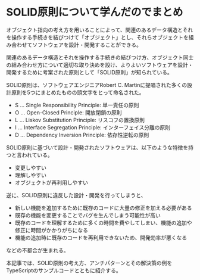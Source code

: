 # SOLID原則について学んだのでまとめ

オブジェクト指向の考え方を用いることによって、関連のあるデータ構造とそれを操作する手続きを結びつけて「オブジェクト」とし、それらオブジェクトを組み合わせてソフトウェアを設計・開発することができる。

関連のあるデータ構造とそれを操作する手続きの結びつけ方、オブジェクト同士の組み合わせ方について適切な取り決めを設け、よりよいソフトウェアを設計・開発するために考案された原則として「SOLID原則」が知られている。

SOLID原則は、ソフトウェアエンジニアRobert C. Martinに提唱された多くの設計原則を5つにまとめたものの頭文字をとって命名された。

- S … Single Responsibility Principle: 単一責任の原則
- O … Open-Closed Principle: 開放閉鎖の原則
- L … Liskov Substitution Principle: リスコフの置換原則
- I … Interface Segregation Principle: インターフェイス分離の原則
- D … Dependency Inversion Principle: 依存性逆転の原則

SOLID原則に基づいて設計・開発されたソフトウェアは、以下のような特徴を持つと言われている。

- 変更しやすい
- 理解しやすい
- オブジェクトが再利用しやすい

逆に、SOLID原則に違反した設計・開発を行ってしまうと、

- 新しい機能を追加するために既存のコードに大量の修正を加える必要がある
- 既存の機能を変更することでバグを生んでしまう可能性が高い
- 既存のコードを理解するために多くの時間を費やしてしまい、機能の追加や修正に時間がかかりがちになる
- 機能の追加時に既存のコードを再利用できないため、開発効率が悪くなる

などの不都合が生まれる。

本記事では、SOLID原則の考え方、アンチパターンとその解決策の例をTypeScriptのサンプルコードとともに紹介する。
